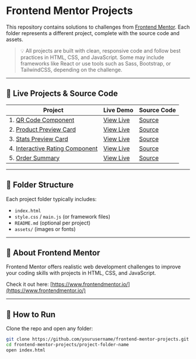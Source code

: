 # Frontend Mentor Projects

This repository contains solutions to challenges from [Frontend Mentor](https://www.frontendmentor.io/). Each folder represents a different project, complete with the source code and assets.

> 💡 All projects are built with clean, responsive code and follow best practices in HTML, CSS, and JavaScript. Some may include frameworks like React or use tools such as Sass, Bootstrap, or TailwindCSS, depending on the challenge.

---

## 🚀 Live Projects & Source Code

| Project | Live Demo | Source Code |
|--------|-----------|-------------|
| 1. [QR Code Component](./qr-code-component) | [View Live](https://yourusername.github.io/frontend-mentor-projects/qr-code-component) | [Source](./qr-code-component) |
| 2. [Product Preview Card](./product-preview-card) | [View Live](https://yourusername.github.io/frontend-mentor-projects/product-preview-card) | [Source](./product-preview-card) |
| 3. [Stats Preview Card](./stats-preview-card) | [View Live](https://yourusername.github.io/frontend-mentor-projects/stats-preview-card) | [Source](./stats-preview-card) |
| 4. [Interactive Rating Component](./interactive-rating-component) | [View Live](https://yourusername.github.io/frontend-mentor-projects/interactive-rating-component) | [Source](./interactive-rating-component) |
| 5. [Order Summary](./order-summary) | [View Live](https://yourusername.github.io/frontend-mentor-projects/order-summary) | [Source](./order-summary) |

---

## 📁 Folder Structure

Each project folder typically includes:

- `index.html`
- `style.css` / `main.js` (or framework files)
- `README.md` (optional per project)
- `assets/` (images or fonts)

---

## 🧠 About Frontend Mentor

Frontend Mentor offers realistic web development challenges to improve your coding skills with projects in HTML, CSS, and JavaScript.

Check it out here: [https://www.frontendmentor.io/](https://www.frontendmentor.io/)

---

## 📌 How to Run

Clone the repo and open any folder:

```bash
git clone https://github.com/yourusername/frontend-mentor-projects.git
cd frontend-mentor-projects/project-folder-name
open index.html
